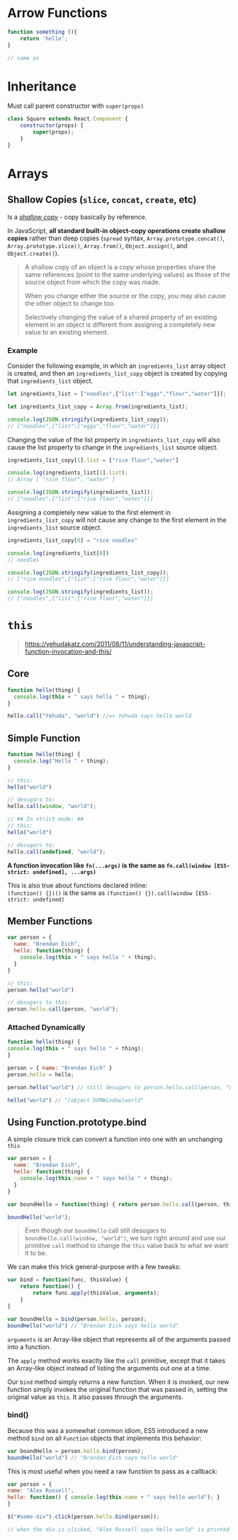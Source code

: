 # Arrow Functions
```js
function something (){
    return 'hello';
}

// same as 


```

# Inheritance
Must call parent constructor with `super(props)`
```js
class Square extends React.Component {
    constructor(props) {
        super(props);
    }
}
```

# Arrays 
## Shallow Copies (`slice`, `concat`, `create`, etc) 
Is a _[shallow copy](https://developer.mozilla.org/en-US/docs/Glossary/Shallow_copy)_ - copy basically by reference.

In JavaScript, **all standard built-in object-copy operations create shallow copies** rather than deep copies (`spread` syntax, `Array.prototype.concat()`, `Array.prototype.slice()`, `Array.from()`, `Object.assign()`, and `Object.create()`).

> A shallow copy of an object is a copy whose properties share the same references (point to the same underlying values) as those of the source object from which the copy was made.
>
> When you change either the source or the copy, you may also cause the other object to change too.
>
> Selectively changing the value of a shared property of an existing element in an object is different from assigning a completely new value to an existing element.

### Example
Consider the following example, in which an `ingredients_list` array object is created, and then an `ingredients_list_copy` object is created by copying that `ingredients_list` object.
```js
let ingredients_list = ["noodles",{"list":["eggs","flour","water"]}];

let ingredients_list_copy = Array.from(ingredients_list);

console.log(JSON.stringify(ingredients_list_copy));
// ["noodles",{"list":["eggs","flour","water"]}]
```

Changing the value of the list property in `ingredients_list_copy` will also cause the list property to change in the `ingredients_list` source object.

```js
ingredients_list_copy[1].list = ["rice flour","water"]

console.log(ingredients_list[1].list);
// Array [ "rice flour", "water" ]

console.log(JSON.stringify(ingredients_list));
// ["noodles",{"list":["rice flour","water"]}]
```

Assigning a completely new value to the first element in `ingredients_list_copy` will not cause any change to the first element in the `ingredients_list` source object.
```js
ingredients_list_copy[0] = "rice noodles"

console.log(ingredients_list[0])
// noodles

console.log(JSON.stringify(ingredients_list_copy));
// ["rice noodles",{"list":["rice flour","water"]}]

console.log(JSON.stringify(ingredients_list));
// ["noodles",{"list":["rice flour","water"]}]
```

# `this`
> https://yehudakatz.com/2011/08/11/understanding-javascript-function-invocation-and-this/

## Core
```js
function hello(thing) {
  console.log(this + " says hello " + thing);
}

hello.call("Yehuda", "world") //=> Yehuda says hello world
```

## Simple Function
```js
function hello(thing) {
  console.log("Hello " + thing);
}

// this:
hello("world")

// desugars to:
hello.call(window, "world");

// ## In strict mode: ##
// this:
hello("world")

// desugars to:
hello.call(undefined, "world");
```

**A function invocation like `fn(...args)` is the same as `fn.call(window [ES5-strict: undefined], ...args)`**

This is also true about functions declared inline:  
`(function() {})()` is the same as `(function() {}).call(window [ES5-strict: undefined)`

## Member Functions
```js
var person = {
  name: "Brendan Eich",
  hello: function(thing) {
    console.log(this + " says hello " + thing);
  }
}

// this:
person.hello("world")

// desugars to this:
person.hello.call(person, "world");
```

### Attached Dynamically
```js
function hello(thing) {
console.log(this + " says hello " + thing);
}

person = { name: "Brendan Eich" }
person.hello = hello;

person.hello("world") // still desugars to person.hello.call(person, "world")

hello("world") // "[object DOMWindow]world"
```

## Using Function.prototype.bind
A simple closure trick can convert a function into one with an unchanging `this`
```js
var person = {
  name: "Brendan Eich",
  hello: function(thing) {
    console.log(this.name + " says hello " + thing);
  }
}

var boundHello = function(thing) { return person.hello.call(person, thing); }

boundHello("world");
```
> Even though our `boundHello` call still desugars to `boundHello.call(window, "world")`, we turn right around and use our primitive `call` method to change the `this` value back to what we want it to be.

We can make this trick general-purpose with a few tweaks:
```js
var bind = function(func, thisValue) {
    return function() {
        return func.apply(thisValue, arguments);
    }
}

var boundHello = bind(person.hello, person);
boundHello("world") // "Brendan Eich says hello world"
```

`arguments` is an Array-like object that represents all of the arguments passed into a function. 

The `apply` method works exactly like the `call` primitive, except that it takes an Array-like object instead of listing the arguments out one at a time.

Our `bind` method simply returns a new function. When it is invoked, our new function simply invokes the original function that was passed in, setting the original value as `this`. It also passes through the arguments.

### bind()
Because this was a somewhat common idiom, ES5 introduced a new method `bind` on all `Function` objects that implements this behavior:
```js
var boundHello = person.hello.bind(person);
boundHello("world") // "Brendan Eich says hello world"
```

This is most useful when you need a raw function to pass as a callback:
```js
var person = {
name: "Alex Russell",
hello: function() { console.log(this.name + " says hello world"); }
}

$("#some-div").click(person.hello.bind(person));

// when the div is clicked, "Alex Russell says hello world" is printed
```